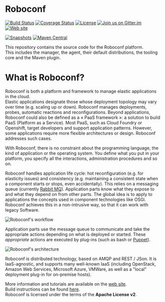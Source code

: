 # Roboconf 
[![Build Status](http://travis-ci.org/roboconf/roboconf-platform.png?branch=master)](http://travis-ci.org/roboconf/roboconf-platform/builds)
[![Coverage Status](https://coveralls.io/repos/roboconf/roboconf-platform/badge.svg?branch=master&service=github)](https://coveralls.io/github/roboconf/roboconf-platform?branch=master)
[![License](https://img.shields.io/hexpm/l/plug.svg)](http://www.apache.org/licenses/LICENSE-2.0)
[![Join us on Gitter.im](https://img.shields.io/badge/gitter-join%20chat-brightgreen.svg)](https://gitter.im/roboconf/roboconf)
[![Web site](https://img.shields.io/badge/website-roboconf.net-b23e4b.svg)](http://roboconf.net)

[![Snapshots](https://img.shields.io/badge/Snapshots%20on-Sonatype-orange.svg)](https://oss.sonatype.org/content/repositories/snapshots/net/roboconf/)
[![Maven Central](https://img.shields.io/badge/Releases%20on-Maven%20Central-yellow.svg)](http://repo1.maven.org/maven2/net/roboconf/)

This repository contains the source code for the Roboconf platform.  
This includes the manager, the agent, their default distributions, the tooling core and the Maven plugin.

What is Roboconf?
=================

Roboconf is both a platform and framework to manage elastic applications in the cloud.  
Elastic applications designate those whose deployment topology may vary over time (e.g. scaling up or down).
Roboconf manages deployments, probes, automatic reactions and reconfigurations. Beyond applications, Roboconf could also be defined as a « PaaS framework »: a solution to build PaaS (Platform as a Service). Most PaaS, such as Cloud Foundry or Openshift, target developers and support application patterns. However, some applications require more flexible architectures or design. Roboconf addresses such cases.

With Roboconf, there is no constraint about the programming language, the kind of application or the operating system. You define what you put in your platform, you specify all the interactions, administration procedures and so on.

Roboconf handles application life cycle: hot reconfiguration (e.g. for elasticity issues) and consistency 
(e.g. maintaining a consistent state when a component starts or stops, even accidentally). This relies on a messaging queue 
(currently [Rabbit MQ](https://www.rabbitmq.com)). Application parts know what they expose to and what they depend on from other parts.
The global idea is to apply to applications the concepts used in component technologies like OSGi. Roboconf achieves this in a non-intrusive
way, so that it can work with legacy Software.

<img src="http://roboconf.net/resources/img/roboconf-workflow.png" alt="Roboconf's workflow" style="max-width: 400px;" />

Application parts use the message queue to communicate and take the appropriate actions depending on what is deployed or started.
These *appropriate* actions are executed by plug-ins (such as bash or [Puppet](http://puppetlabs.com)). 

<img src="http://roboconf.net/resources/img/roboconf-architecture-example.jpg" alt="Roboconf's architecture" style="max-width: 400px;" />

Roboconf is distributed technology, based on AMQP 
and REST / JSon. It is IaaS-agnostic, and supports many well-known IaaS (including OpenStack, Amazon Web Services, Microsoft Azure, VMWare, 
as well as a "local" deployment plug-in for on-premise hosts).

More information and tutorials are available on the [web site](http://roboconf.net).  
Build instructions can be found [here](http://roboconf.net/en/sources.html).  
Roboconf is licensed under the terms of the **Apache License v2**.
